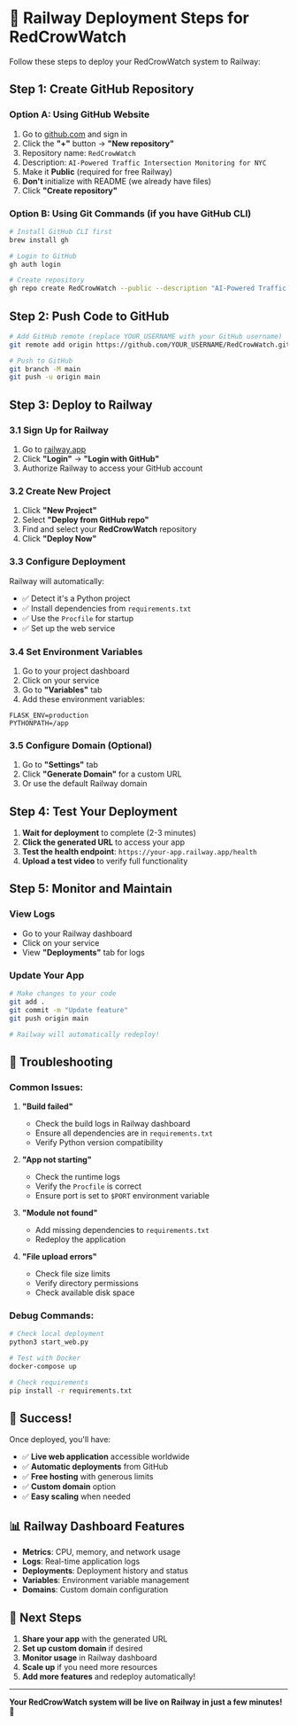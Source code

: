 # 🚀 Railway Deployment Steps for RedCrowWatch

Follow these steps to deploy your RedCrowWatch system to Railway:

## Step 1: Create GitHub Repository

### Option A: Using GitHub Website
1. Go to [github.com](https://github.com) and sign in
2. Click the **"+"** button → **"New repository"**
3. Repository name: `RedCrowWatch`
4. Description: `AI-Powered Traffic Intersection Monitoring for NYC`
5. Make it **Public** (required for free Railway)
6. **Don't** initialize with README (we already have files)
7. Click **"Create repository"**

### Option B: Using Git Commands (if you have GitHub CLI)
```bash
# Install GitHub CLI first
brew install gh

# Login to GitHub
gh auth login

# Create repository
gh repo create RedCrowWatch --public --description "AI-Powered Traffic Intersection Monitoring for NYC"
```

## Step 2: Push Code to GitHub

```bash
# Add GitHub remote (replace YOUR_USERNAME with your GitHub username)
git remote add origin https://github.com/YOUR_USERNAME/RedCrowWatch.git

# Push to GitHub
git branch -M main
git push -u origin main
```

## Step 3: Deploy to Railway

### 3.1 Sign Up for Railway
1. Go to [railway.app](https://railway.app)
2. Click **"Login"** → **"Login with GitHub"**
3. Authorize Railway to access your GitHub account

### 3.2 Create New Project
1. Click **"New Project"**
2. Select **"Deploy from GitHub repo"**
3. Find and select your **RedCrowWatch** repository
4. Click **"Deploy Now"**

### 3.3 Configure Deployment
Railway will automatically:
- ✅ Detect it's a Python project
- ✅ Install dependencies from `requirements.txt`
- ✅ Use the `Procfile` for startup
- ✅ Set up the web service

### 3.4 Set Environment Variables
1. Go to your project dashboard
2. Click on your service
3. Go to **"Variables"** tab
4. Add these environment variables:

```
FLASK_ENV=production
PYTHONPATH=/app
```

### 3.5 Configure Domain (Optional)
1. Go to **"Settings"** tab
2. Click **"Generate Domain"** for a custom URL
3. Or use the default Railway domain

## Step 4: Test Your Deployment

1. **Wait for deployment** to complete (2-3 minutes)
2. **Click the generated URL** to access your app
3. **Test the health endpoint**: `https://your-app.railway.app/health`
4. **Upload a test video** to verify full functionality

## Step 5: Monitor and Maintain

### View Logs
- Go to your Railway dashboard
- Click on your service
- View **"Deployments"** tab for logs

### Update Your App
```bash
# Make changes to your code
git add .
git commit -m "Update feature"
git push origin main

# Railway will automatically redeploy!
```

## 🔧 Troubleshooting

### Common Issues:

1. **"Build failed"**
   - Check the build logs in Railway dashboard
   - Ensure all dependencies are in `requirements.txt`
   - Verify Python version compatibility

2. **"App not starting"**
   - Check the runtime logs
   - Verify the `Procfile` is correct
   - Ensure port is set to `$PORT` environment variable

3. **"Module not found"**
   - Add missing dependencies to `requirements.txt`
   - Redeploy the application

4. **"File upload errors"**
   - Check file size limits
   - Verify directory permissions
   - Check available disk space

### Debug Commands:
```bash
# Check local deployment
python3 start_web.py

# Test with Docker
docker-compose up

# Check requirements
pip install -r requirements.txt
```

## 🎉 Success!

Once deployed, you'll have:
- ✅ **Live web application** accessible worldwide
- ✅ **Automatic deployments** from GitHub
- ✅ **Free hosting** with generous limits
- ✅ **Custom domain** option
- ✅ **Easy scaling** when needed

## 📊 Railway Dashboard Features

- **Metrics**: CPU, memory, and network usage
- **Logs**: Real-time application logs
- **Deployments**: Deployment history and status
- **Variables**: Environment variable management
- **Domains**: Custom domain configuration

## 🚀 Next Steps

1. **Share your app** with the generated URL
2. **Set up custom domain** if desired
3. **Monitor usage** in Railway dashboard
4. **Scale up** if you need more resources
5. **Add more features** and redeploy automatically!

---

**Your RedCrowWatch system will be live on Railway in just a few minutes!** 🎉
